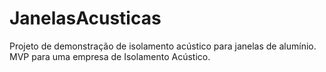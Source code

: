 # JanelasAcusticas
Projeto de demonstração de isolamento acústico para janelas de alumínio. MVP para uma empresa de Isolamento Acústico.
